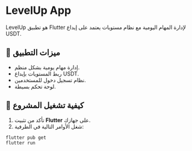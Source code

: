 # LevelUp App

LevelUp هو تطبيق Flutter لإدارة المهام اليومية مع نظام مستويات يعتمد على إيداع USDT.

## 📱 ميزات التطبيق

- إدارة مهام يومية بشكل منظم.
- ربط المستويات بإيداع USDT.
- نظام تسجيل دخول للمستخدمين.
- لوحة تحكم بسيطة.

## 🚀 كيفية تشغيل المشروع

1. تأكد من تثبيت **Flutter** على جهازك.
2. شغل الأوامر التالية في الطرفية:

```bash
flutter pub get
flutter run
